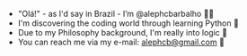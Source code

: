 - "Olá!" - as I'd say in Brazil - I’m @alephcbarbalho 👨‍🦲
- I'm discovering the coding world through learning Python 🐍
- Due to my Philosophy background, I'm really into logic 🧠
- You can reach me via my e-mail: alephcb@gmail.com 📧

<!---
alephcbarbalho/alephcbarbalho is a ✨ special ✨ repository because its `README.md` (this file) appears on your GitHub profile.
You can click the Preview link to take a look at your changes.
--->
